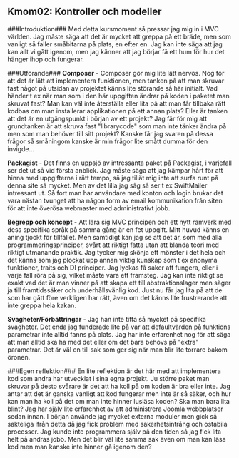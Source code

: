 Kmom02: Kontroller och modeller
------------------------------------
 
###Introduktion###
Med detta kursmoment så pressar jag mig in i MVC världen. Jag måste säga att det är mycket att greppa på ett bräde, men som vanligt så faller småbitarna på plats, en efter en. Jag kan inte säga att jag kan allt vi gått igenom, men jag känner att jag börjar få ett hum för hur det hänger ihop och fungerar. 

###Utförande###
**Composer** - Composer gör mig lite lätt nervös. Nog för att det är lätt att implementera funktionen, men tanken på att man skruvar fast något på utsidan av projektet känns lite störande så här initialt. Vad händer t ex när man som i den här uppgiften ändrar på koden i paketet man skruvat fast? Man kan väl inte återställa eller lita på att man får tillbaka rätt kodbas om man installerar applikationen på ett annan plats? Eller är tanken att det är en utgångspunkt i början av ett projekt? Jag får för mig att grundtanken är att skruva fast "librarycode" som man inte tänker ändra på men som man behöver till sitt projekt? Kanske får jag svaren på dessa frågor så småningom kanske är min frågor lite smått dumma för den invigde...

**Packagist** - Det finns en uppsjö av intressanta paket på Packagist, i varjefall ser det ut så vid första anblick. Jag måste säga att jag kämpar hårt för att hinna med uppgifterna i rätt tempo, så jag tillät mig inte att surfa runt på denna site så mycket. Men av det lilla jag såg så ser t ex SwiftMailer intressant ut. Så fort man har användare med konton och login brukar det vara nästan tvunget att ha någon form av email kommunikation från siten för att inte överösa webmaster med administrativt jobb. 

**Begrepp och koncept** - Att lära sig MVC principen och ett nytt ramverk med dess specifika språk på samma gång är en fet uppgift. Mitt huvud känns en aning tjockt för tillfället. Men samtidigt kan jag se att det är, som med alla programmeringsprinciper, svårt att riktigt fatta utan att blanda teori med riktigt utmanande praktik. Jag tycker mig skönja ett mönster i det hela och det känns som jag plockat upp annan viktig kunskap som t ex anonyma funktioner, traits och DI principer. Jag lyckas få saker att fungera, eller i varje fall röra på sig, vilket måste vara ett framsteg. Jag kan inte riktigt se exakt vad det är man vinner på att skapa ett till abstraktionslager men säger ja till framtidssäker och underhållsvänlig kod. Just nu får jag lita på att de som har gått före verkligen har rätt, även om det känns lite frustrerande att inte greppa hela kakan.

**Svagheter/Förbättringar** - Jag han inte titta så mycket på specifika svagheter. Det enda jag funderade lite på var att defaultvärden på funktions parametrar inte alltid fanns på plats. Jag har inte erfarenhet nog för att säga att man alltid ska ha med det eller om det bara behövs på "extra" parametrar. Det är väl en till sak som ger sig när man blir lite torrare bakom öronen.

###Egen reflektion###
En lite reflektion är det här med att implementera kod som andra har utvecklat i sina egna projekt. Ju större paket man skruvar på desto svårare är det att ha koll på om koden är bra eller inte. Jag antar att det är ganska vanligt att kod fungerar men inte är så säker, och hur kan man ha koll på det om man inte hinner lusläsa koden? Ska man bara lita blint? Jag har själv lite erfarenhet av att administrera Joomla webbplatser sedan innan. I början använde jag mycket externa moduler men gick så sakteliga ifrån detta då jag fick problem med säkerhetsintrång och ostabila processer. Jag kunde inte programmera själv på den tiden så jag fick lita helt på andras jobb. Men det blir väl lite samma sak även om man kan läsa kod men man kanske inte hinner gå igenom den?

